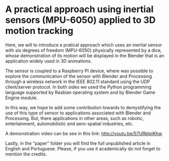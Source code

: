 # A practical approach using inertial sensors (MPU-6050) applied to 3D motion tracking

Here, we will to introduce a pratical approach which uses an inertial sensor with six degrees of freedom (MPU-6050) physically represented by a dice, whose demonstration of its motion will be displayed in the Blender that is an application widely used in 3D animations. 

The sensor is coupled to a Raspberry PI device, where was possible to explore the communication of the sensor with Blender and Processing through a wireless network in the IEEE 802.11 standard using the UDP client/server protocol. In both sides we used the Python programming language supported by Rasbian operating system and by Blender Game Engine module. 

In this way, we hope to add some contribution towards to demystifying the use of this type of sensor to applications associated with Blender and Processing. But, there applications in other areas, such as robotic, entertainment, automobilistic and aero-spatial industries, etc. 

A demonstration video can be see in this link: http://youtu.be/57URktpjKhw

Lastly, in the "paper" folder you will find the full unpublished article in English and Portuguese. Please, if you use it academically do not forget to mention the credits.
